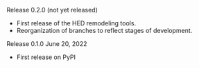 Release 0.2.0 (not yet released)
- First release of the HED remodeling tools.
- Reorganization of branches to reflect stages of development.

Release 0.1.0  June 20, 2022
- First release on PyPI